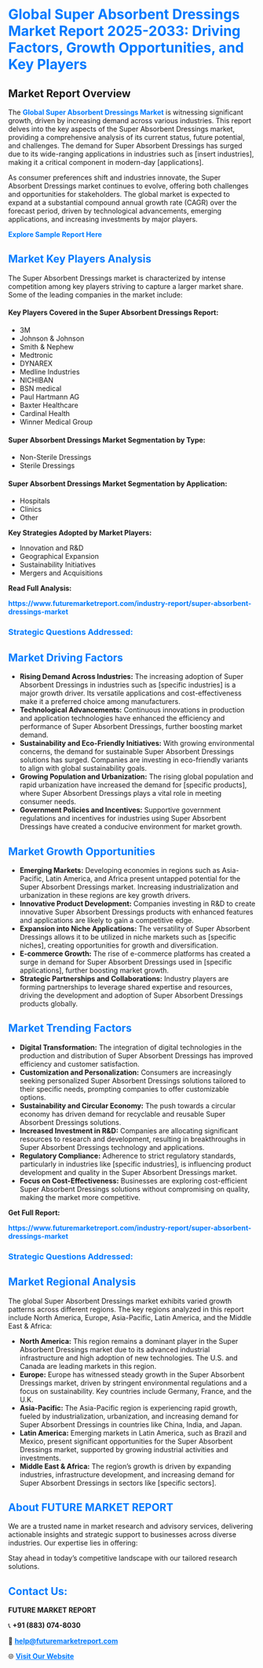 <h1 style="color: #007BFF;">Global Super Absorbent Dressings Market Report 2025-2033: Driving Factors, Growth Opportunities, and Key Players</h1>

<section id="overview">
<h2>Market Report Overview</h2>
<p>The <a href="https://www.futuremarketreport.com/industry-report/super-absorbent-dressings-market" style="color: #007BFF; text-decoration: none;"><strong>Global Super Absorbent Dressings Market</strong></a> is witnessing significant growth, driven by increasing demand across various industries. This report delves into the key aspects of the Super Absorbent Dressings market, providing a comprehensive analysis of its current status, future potential, and challenges. The demand for Super Absorbent Dressings has surged due to its wide-ranging applications in industries such as [insert industries], making it a critical component in modern-day [applications].</p>
<p>As consumer preferences shift and industries innovate, the Super Absorbent Dressings market continues to evolve, offering both challenges and opportunities for stakeholders. The global market is expected to expand at a substantial compound annual growth rate (CAGR) over the forecast period, driven by technological advancements, emerging applications, and increasing investments by major players.</p>
</section>

<section id="overview">
<p><a href="https://www.futuremarketreport.com/request-sample/reportId=41630" style="color: #007BFF; text-decoration: none;"><strong>Explore Sample Report Here</strong></a></p>
</section>

<section id="key-players">
<h2 style="color: #007BFF;">Market Key Players Analysis</h2>
<p>The Super Absorbent Dressings market is characterized by intense competition among key players striving to capture a larger market share. Some of the leading companies in the market include:</p>
<h4>Key Players Covered in the Super Absorbent Dressings Report:</h4>
<ul><li>3M</li><li>Johnson &amp; Johnson</li><li>Smith &amp; Nephew</li><li>Medtronic</li><li>DYNAREX</li><li>Medline Industries</li><li>NICHIBAN</li><li>BSN medical</li><li>Paul Hartmann AG</li><li>Baxter Healthcare</li><li>Cardinal Health</li><li>Winner Medical Group</li></ul>
<h4>Super Absorbent Dressings Market Segmentation by Type:</h4>
<ul><li>Non-Sterile Dressings</li><li>Sterile Dressings</li></ul>

<h4>Super Absorbent Dressings Market Segmentation by Application:</h4>
<ul><li>Hospitals</li><li>Clinics</li><li>Other</li></ul>
<p><strong>Key Strategies Adopted by Market Players:</strong></p>
<ul>
<li>Innovation and R&D</li>
<li>Geographical Expansion</li>
<li>Sustainability Initiatives</li>
<li>Mergers and Acquisitions</li>
</ul>
</section>

<section>
<p><strong>Read Full Analysis: </strong></p><a href="https://www.futuremarketreport.com/industry-report/super-absorbent-dressings-market" style="color: #007BFF; text-decoration: none;"><strong>https://www.futuremarketreport.com/industry-report/super-absorbent-dressings-market</strong></a>
<h3 style="color: #007BFF;">Strategic Questions Addressed:</h3>
</section>

<section id="driving-factors">
<h2 style="color: #007BFF;">Market Driving Factors</h2>
<ul>
<li><strong>Rising Demand Across Industries:</strong> The increasing adoption of Super Absorbent Dressings in industries such as [specific industries] is a major growth driver. Its versatile applications and cost-effectiveness make it a preferred choice among manufacturers.</li>
<li><strong>Technological Advancements:</strong> Continuous innovations in production and application technologies have enhanced the efficiency and performance of Super Absorbent Dressings, further boosting market demand.</li>
<li><strong>Sustainability and Eco-Friendly Initiatives:</strong> With growing environmental concerns, the demand for sustainable Super Absorbent Dressings solutions has surged. Companies are investing in eco-friendly variants to align with global sustainability goals.</li>
<li><strong>Growing Population and Urbanization:</strong> The rising global population and rapid urbanization have increased the demand for [specific products], where Super Absorbent Dressings plays a vital role in meeting consumer needs.</li>
<li><strong>Government Policies and Incentives:</strong> Supportive government regulations and incentives for industries using Super Absorbent Dressings have created a conducive environment for market growth.</li>
</ul>
</section>

<section id="growth-opportunities">
<h2 style="color: #007BFF;">Market Growth Opportunities</h2>
<ul>
<li><strong>Emerging Markets:</strong> Developing economies in regions such as Asia-Pacific, Latin America, and Africa present untapped potential for the Super Absorbent Dressings market. Increasing industrialization and urbanization in these regions are key growth drivers.</li>
<li><strong>Innovative Product Development:</strong> Companies investing in R&D to create innovative Super Absorbent Dressings products with enhanced features and applications are likely to gain a competitive edge.</li>
<li><strong>Expansion into Niche Applications:</strong> The versatility of Super Absorbent Dressings allows it to be utilized in niche markets such as [specific niches], creating opportunities for growth and diversification.</li>
<li><strong>E-commerce Growth:</strong> The rise of e-commerce platforms has created a surge in demand for Super Absorbent Dressings used in [specific applications], further boosting market growth.</li>
<li><strong>Strategic Partnerships and Collaborations:</strong> Industry players are forming partnerships to leverage shared expertise and resources, driving the development and adoption of Super Absorbent Dressings products globally.</li>
</ul>
</section>

<section id="trending-factors">
<h2 style="color: #007BFF;">Market Trending Factors</h2>
<ul>
<li><strong>Digital Transformation:</strong> The integration of digital technologies in the production and distribution of Super Absorbent Dressings has improved efficiency and customer satisfaction.</li>
<li><strong>Customization and Personalization:</strong> Consumers are increasingly seeking personalized Super Absorbent Dressings solutions tailored to their specific needs, prompting companies to offer customizable options.</li>
<li><strong>Sustainability and Circular Economy:</strong> The push towards a circular economy has driven demand for recyclable and reusable Super Absorbent Dressings solutions.</li>
<li><strong>Increased Investment in R&D:</strong> Companies are allocating significant resources to research and development, resulting in breakthroughs in Super Absorbent Dressings technology and applications.</li>
<li><strong>Regulatory Compliance:</strong> Adherence to strict regulatory standards, particularly in industries like [specific industries], is influencing product development and quality in the Super Absorbent Dressings market.</li>
<li><strong>Focus on Cost-Effectiveness:</strong> Businesses are exploring cost-efficient Super Absorbent Dressings solutions without compromising on quality, making the market more competitive.</li>
</ul>
</section>

<section>
<p><strong>Get Full Report: </strong></p><a href="https://www.futuremarketreport.com/industry-report/super-absorbent-dressings-market" style="color: #007BFF; text-decoration: none;"><strong>https://www.futuremarketreport.com/industry-report/super-absorbent-dressings-market</strong></a>
<h3 style="color: #007BFF;">Strategic Questions Addressed:</h3>
</section>


<section id="regional-analysis">
<h2 style="color: #007BFF;">Market Regional Analysis</h2>
<p>The global Super Absorbent Dressings market exhibits varied growth patterns across different regions. The key regions analyzed in this report include North America, Europe, Asia-Pacific, Latin America, and the Middle East & Africa:</p>
<ul>
<li><strong>North America:</strong> This region remains a dominant player in the Super Absorbent Dressings market due to its advanced industrial infrastructure and high adoption of new technologies. The U.S. and Canada are leading markets in this region.</li>
<li><strong>Europe:</strong> Europe has witnessed steady growth in the Super Absorbent Dressings market, driven by stringent environmental regulations and a focus on sustainability. Key countries include Germany, France, and the U.K.</li>
<li><strong>Asia-Pacific:</strong> The Asia-Pacific region is experiencing rapid growth, fueled by industrialization, urbanization, and increasing demand for Super Absorbent Dressings in countries like China, India, and Japan.</li>
<li><strong>Latin America:</strong> Emerging markets in Latin America, such as Brazil and Mexico, present significant opportunities for the Super Absorbent Dressings market, supported by growing industrial activities and investments.</li>
<li><strong>Middle East & Africa:</strong> The region’s growth is driven by expanding industries, infrastructure development, and increasing demand for Super Absorbent Dressings in sectors like [specific sectors].</li>
</ul>
</section>

<footer>
<h2 style="color: #007BFF;">About FUTURE MARKET REPORT</h2>
<p>We are a trusted name in market research and advisory services, delivering actionable insights and strategic support to businesses across diverse industries. Our expertise lies in offering:</p>

<p>Stay ahead in today’s competitive landscape with our tailored research solutions.</p>

<h2 style="color: #007BFF;">Contact Us:</h2>
<p><strong>FUTURE MARKET REPORT</strong></p>
<p>📞 <strong>+91 (883) 074-8030</strong></p>
<p>📧 <strong><a href="mailto:help@futuremarketreport.com" style="color: #007BFF;">help@futuremarketreport.com</a></strong></p>
<p>🌐 <strong><a href="https://www.futuremarketreport.com/" style="color: #007BFF;">Visit Our Website</a></strong></p>
</footer>